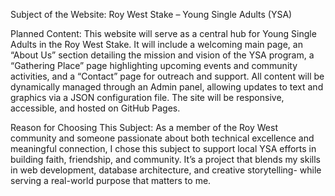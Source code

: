 Subject of the Website: Roy West Stake – Young Single Adults (YSA)

Planned Content: 
	This website will serve as a central hub for Young Single Adults in the Roy West Stake. It will include a 
	welcoming main page, an “About Us” section detailing the mission and vision of the YSA program, a “Gathering Place”
	page highlighting upcoming events and community activities, and a “Contact” page for outreach and support.
	All content will be dynamically managed through an Admin panel, allowing updates to text and graphics via
	a JSON configuration file. The site will be responsive, accessible, and hosted on GitHub Pages.

Reason for Choosing This Subject:
	As a member of the Roy West community and someone passionate about both technical excellence and meaningful
	connection, I chose this subject to support local YSA efforts in building faith, friendship, and community.
	It’s a project that blends my skills in web development, database architecture, and creative storytelling-
	while serving a real-world purpose that matters to me.